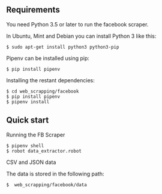 Requirements
------------

You need Python 3.5 or later to run the facebook scraper.

In Ubuntu, Mint and Debian you can install Python 3 like this:

    $ sudo apt-get install python3 python3-pip

Pipenv can be installed using pip:

    $ pip install pipenv
 
Installing the restant dependencies:

    $ cd web_scrapping/facebook
    $ pip install pipenv
    $ pipenv install

Quick start
-----------

Running the FB Scraper

    $ pipenv shell
    $ robot data_extractor.robot

CSV and JSON data

The data is stored in the following path:

    $  web_scrapping/facebook/data

